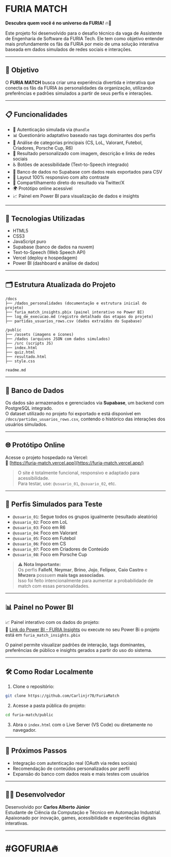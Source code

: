 
# FURIA MATCH

**Descubra quem você é no universo da FURIA!** 🔥🚀

Este projeto foi desenvolvido para o desafio técnico da vaga de Assistente de Engenharia de Software da FURIA Tech. Ele tem como objetivo entender mais profundamente os fãs da FURIA por meio de uma solução interativa baseada em dados simulados de redes sociais e interações.

---

## 🎯 Objetivo

O **FURIA MATCH** busca criar uma experiência divertida e interativa que conecta os fãs da FURIA às personalidades da organização, utilizando preferências e padrões simulados a partir de seus perfis e interações.

---

## 📋 Funcionalidades

- 🔑 Autenticação simulada via `@handle`
- 📊 Questionário adaptativo baseado nas tags dominantes dos perfis
- 🧩 Análise de categorias principais (CS, LoL, Valorant, Futebol, Criadores, Porsche Cup, R6)
- 📸 Resultado personalizado com imagem, descrição e links de redes sociais
- ♿ Botões de acessibilidade (Text-to-Speech integrado)
- 💾 Banco de dados no Supabase com dados reais exportados para CSV
- 📱 Layout 100% responsivo com alto contraste
- 🔗 Compartilhamento direto do resultado via Twitter/X
- 🌍 Protótipo online acessível
- 📈 Painel em Power BI para visualização de dados e insights

---

## 🚀 Tecnologias Utilizadas

- HTML5
- CSS3
- JavaScript puro
- Supabase (banco de dados na nuvem)
- Text-to-Speech (Web Speech API)
- Vercel (deploy e hospedagem)
- Power BI (dashboard e análise de dados)

---

## 🗂️ Estrutura Atualizada do Projeto

```
/docs
├── /dados_personalidades (documentação e estrutura inicial do projeto)
├── furia_match_insights.pbix (painel interativo no Power BI)
├── log_de_execucao.md (registro detalhado das etapas do projeto)
├── partidas_usuarios_rows.csv (dados extraídos do Supabase)

/public
├── /assets (imagens e ícones)
├── /dados (arquivos JSON com dados simulados)
├── /src (scripts JS)
├── index.html
├── quiz.html
├── resultado.html
├── style.css

readme.md
```

---

## 🧠 Banco de Dados

Os dados são armazenados e gerenciados via **Supabase**, um backend com PostgreSQL integrado.  
O dataset utilizado no projeto foi exportado e está disponível em `/docs/partidas_usuarios_rows.csv`, contendo o histórico das interações dos usuários simulados.

---

## 🌐 Protótipo Online

Acesse o projeto hospedado na Vercel:  
🔗 [https://furia-match.vercel.app](https://furia-match.vercel.app/)

> O site é totalmente funcional, responsivo e adaptado para acessibilidade.  
> Para testar, use: `@usuario_01`, `@usuario_02`, etc.

---

## 🌟 Perfis Simulados para Teste

- `@usuario_01`: Segue todos os grupos igualmente (resultado aleatório)
- `@usuario_02`: Foco em LoL
- `@usuario_03`: Foco em R6
- `@usuario_04`: Foco em Valorant
- `@usuario_05`: Foco em Futebol
- `@usuario_06`: Foco em CS
- `@usuario_07`: Foco em Criadores de Conteúdo
- `@usuario_08`: Foco em Porsche Cup

> ⚠️ **Nota Importante:**  
> Os perfis **FalleN**, **Neymar**, **Brino**, **Jojo**, **Felipox**, **Caio Castro** e **Mwzera** possuem **mais tags associadas**.  
> Isso foi feito intencionalmente para aumentar a probabilidade de match com essas personalidades.

---


## 📊 Painel no Power BI

📈 Painel interativo com os dados do projeto:  
🔗 [Link do Power BI - FURIA Insights](https://app.powerbi.com/links/erroWY3Um6?ctid=de1d385c-d0e2-4519-962c-8dcac851c871&pbi_source=linkShare)
ou execute no seu Power Bi o projeto está em `furia_match_insights.pbix`

O painel permite visualizar padrões de interação, tags dominantes, preferências de público e insights gerados a partir do uso do sistema.


---

## 🛠️ Como Rodar Localmente

1. Clone o repositório:
```bash
git clone https://github.com/Carlinjr78/FuriaMatch
```

2. Acesse a pasta pública do projeto:
```bash
cd furia-match/public
```

3. Abra o `index.html` com o Live Server (VS Code) ou diretamente no navegador.

---

## 📌 Próximos Passos

- Integração com autenticação real (OAuth via redes sociais)
- Recomendação de conteúdos personalizados por perfil
- Expansão do banco com dados reais e mais testes com usuários


---

## 👨‍💻 Desenvolvedor

Desenvolvido por **Carlos Alberto Júnior**  
Estudante de Ciência da Computação e Técnico em Automação Industrial.  
Apaixonado por inovação, games, acessibilidade e experiências digitais interativas.

---

# #GOFURIA🔥
